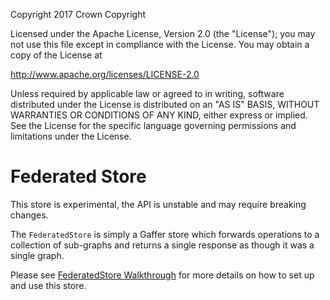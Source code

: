Copyright 2017 Crown Copyright

Licensed under the Apache License, Version 2.0 (the "License");
you may not use this file except in compliance with the License.
You may obtain a copy of the License at

  http://www.apache.org/licenses/LICENSE-2.0

Unless required by applicable law or agreed to in writing, software
distributed under the License is distributed on an "AS IS" BASIS,
WITHOUT WARRANTIES OR CONDITIONS OF ANY KIND, either express or implied.
See the License for the specific language governing permissions and
limitations under the License.


Federated Store
============

This store is experimental, the API is unstable and may require breaking changes.

The `FederatedStore` is simply a Gaffer store which forwards operations to a
collection of sub-graphs and returns a single response as though it was a single graph.

Please see [FederatedStore Walkthrough](https://github.com/gchq/Gaffer/wiki/Dev-Guide#federatedstore) for more details on how to set up and use this store.